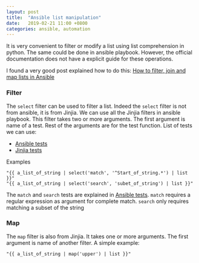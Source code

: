 ```yaml
---
layout: post
title:  "Ansible list manipulation"
date:   2019-02-21 11:00 +0800
categories: ansible, automation
---
```


It is very convenient to filter or modify a list using list comprehension in python. The same could be done in ansible playbook. However, the official documentation does not have a explicit guide for these operations.

I found a very good post explained how to do this:
[How to filter, join and map lists in Ansible](https://www.tailored.cloud/devops/how-to-filter-and-map-lists-in-ansible/) 

### Filter

The `select` filter can be used to filter a list. Indeed the `select` filter is not from ansible, it is from Jinjia. We can use all the Jinjia filters in ansible playbook. This filter takes two or more arguments. The first argument is name of a test. Rest of the arguments are for the test function.
List of tests we can use:
* [Ansible tests](https://docs.ansible.com/ansible/latest/user_guide/playbooks_tests.html)
* [Jinjia tests](http://jinja.pocoo.org/docs/2.10/templates/#builtin-tests)

Examples
```
"{{ a_list_of_string | select('match', '^Start_of_string.*') | list }}"
"{{ a_list_of_string | select('search', 'subet_of_string') | list }}"
```

The `match` and `search` tests are explained in [Ansible tests](https://docs.ansible.com/ansible/latest/user_guide/playbooks_tests.html). `match` requires a regular expression as argument for complete match. `search` only requires matching a subset of the string

### Map
The `map` filter is also from Jinjia. It takes one or more arguments. The first argument is name of another filter. A simple example:
```
"{{ a_list_of_string | map('upper') | list }}"
```
